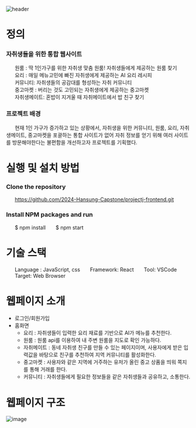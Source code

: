 ![header](https://capsule-render.vercel.app/api?type=waving&color=gradient&customColorList=10&height=200&text=ProjectJ-frontend&fontSize=50&animation=twinkling&fontAlign=68&fontAlignY=36)
# ﻿정의
### ﻿자취생들을 위한 통합 웹사이트    
&nbsp;&nbsp;&nbsp;&nbsp;&nbsp;&nbsp;원룸 : 딱 1인가구를 위한 자취생 맞춤 원룸! 자취생들에게 제공하는 원룸 찾기     
&nbsp;&nbsp;&nbsp;&nbsp;&nbsp;&nbsp;요리 : 매일 메뉴고민에 빠진 자취생에게 제공하는 AI 요리 레시피       
&nbsp;&nbsp;&nbsp;&nbsp;&nbsp;&nbsp;﻿커뮤니티: 자취생들의 공감대를 형성하는 자취 커뮤니티   
&nbsp;&nbsp;&nbsp;&nbsp;&nbsp;&nbsp;중고마켓 : 버리는 것도 고민되는 자취생에게 제공하는 중고마켓    
&nbsp;&nbsp;&nbsp;&nbsp;&nbsp;&nbsp;﻿자취생메이트: 혼밥이 지겨울 때 자취메이트에서 밥 친구 찾기     
### 프로젝트 배경   
&nbsp;&nbsp;&nbsp;&nbsp;&nbsp;&nbsp;﻿현재 1인 가구가 증가하고 있는 상황에서, 자취생을 위한 커뮤니티, 원룸, 요리, 자취생메이트, 중고마켓을 포괄하는 통합 사이트가 없어 자취 정보를 얻기 위해 여러 사이트를 방문해야한다는 불편함을 개선하고자 프로젝트를 기획했다. 

# 실행 및 설치 방법
### ﻿Clone the repository
&nbsp;&nbsp;&nbsp;&nbsp;&nbsp;&nbsp;﻿﻿https://github.com/2024-Hansung-Capstone/projectj-frontend.git     
### ﻿Install NPM packages and run
&nbsp;&nbsp;&nbsp;&nbsp;&nbsp;&nbsp;﻿﻿$ npm install
&nbsp;&nbsp;&nbsp;&nbsp;&nbsp;&nbsp;﻿$ npm start

# ﻿기술 스택
&nbsp;&nbsp;&nbsp;&nbsp;&nbsp;&nbsp;﻿﻿Language : JavaScript, css
&nbsp;&nbsp;&nbsp;&nbsp;&nbsp;&nbsp;﻿Framework: React
&nbsp;&nbsp;&nbsp;&nbsp;&nbsp;&nbsp;﻿Tool: VSCode
&nbsp;&nbsp;&nbsp;&nbsp;&nbsp;&nbsp;﻿Target: Web Browser

# ﻿웹페이지 소개
+ ﻿로그인/회원가입
+ 홈화면 
  + 요리 : 자취생들이 입력한 요리 재료를 기반으로 AI가 메뉴를 추천한다. 
  + 원룸 : 원룸 api를 이용하여 내 주변 원룸을 지도로 확인 가능하다. 
  + 자취메이트 : 동네 자취생 친구를 만들 수 있는 페이지이며, 사용자에게 받은 입력값을 바탕으로 친구를 추천하여 지역 커뮤니티를 활성화한다. 
  + 중고마켓 : 사용자와 같은 지역에 거주하는 유저가 올린 중고 상품을 띄워 쪽지를 통해 거래를 한다. 
  + 커뮤니티 : 자취생들에게 필요한 정보들을 같은 자취생들과 공유하고, 소통한다. 
# ﻿웹페이지 구조
![image](https://github.com/2024-Hansung-Capstone/projectj-frontend/assets/157611169/7f8ac5d6-c2e7-4a1c-a0c1-634543a0e4da)


